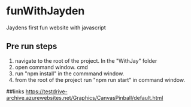 # funWithJayden
Jaydens first fun website with javascript
## Pre run steps
1. navigate to the root of the project. In the "WithJay" folder
2. open command window. cmd
3. run "npm install" in the commmand window.
4. from the root of the project run "npm run start" in command window.

##links
https://testdrive-archive.azurewebsites.net/Graphics/CanvasPinball/default.html